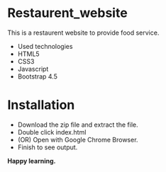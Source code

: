 # Restaurent_website

This is a restaurent website to provide food service.

* Used technologies
* HTML5
* CSS3
* Javascript
* Bootstrap 4.5

# Installation

* Download the zip file and extract the file.
* Double click index.html
* (OR) Open with Google Chrome Browser.
* Finish to see output.

<strong>Happy learning.</strong>
